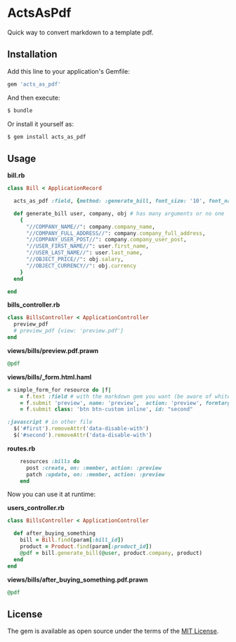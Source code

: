 # ActsAsPdf

Quick way to convert markdown to a template pdf. 

## Installation
Add this line to your application's Gemfile:

```ruby
gem 'acts_as_pdf'
```

And then execute:
```bash
$ bundle
```

Or install it yourself as:
```bash
$ gem install acts_as_pdf
```

## Usage

**bill.rb**
```ruby
class Bill < ApplicationRecord

  acts_as_pdf :field, {method: :generate_bill, font_size: '10', font_name: 'Arial', line_height: '180%'}

  def generate_bill user, company, obj # has many arguments or no one 
    {
      "//COMPANY_NAME//": company.company_name,
      "//COMPANY_FULL_ADDRESS//": company.company_full_address,
      "//COMPANY_USER_POST//": company.company_user_post,
      "//USER_FIRST_NAME//": user.first_name,
      "//USER_LAST_NAME//": user.last_name,
      "//OBJECT_PRICE//": obj.salary,
      "//OBJECT_CURRENCY//": obj.currency
    }
  end

end
```

**bills_controller.rb**
```ruby
class BillsController < ApplicationController
  preview_pdf
  # preview_pdf {view: 'preview.pdf'}
end
```

**views/bills/preview.pdf.prawn**
```ruby
@pdf
```

**views/bills/_form.html.haml**
```ruby
= simple_form_for resource do |f|
    = f.text :field # with the markdown gem you want (be aware of whitespaces)
    = f.submit 'preview', name: 'preview',  action: 'preview', formtarget: "_blank", id: "first"
    = f.submit class: 'btn btn-custom inline', id: "second"

:javascript # in other file
  $('#first').removeAttr('data-disable-with')
  $('#second').removeAttr('data-disable-with')

```

**routes.rb**
```ruby
    resources :bills do
      post :create, on: :member, action: :preview
      patch :update, on: :member, action: :preview
    end
```

Now you can use it at runtime:

**users_controller.rb**
```ruby
class BillsController < ApplicationController

  def after_buying_something
    bill = Bill.find(param[:bill_id])
    product = Product.find(param[:product_id])
    @pdf = bill.generate_bill(@user, product.company, product)
  end
end
```

**views/bills/after_buying_something.pdf.prawn**
```ruby
@pdf
```

## License
The gem is available as open source under the terms of the [MIT License](http://opensource.org/licenses/MIT).
